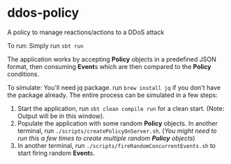 # ddos-policy

A policy to manage reactions/actions to a DDoS attack

To run: 
Simply run `sbt run`

The application works by accepting **Policy** objects in a predefined JSON format, then consuming **Event**s which are then compared to the **Policy** conditions.

To simulate:
You'll need jq package. run `brew install jq` if you don't have the package already.
The entire process can be simulated in a few steps:

1. Start the application, run `sbt clean compile run` for a clean start. (Note: Output will be in this window).
2. Populate the application with some random **Policy** objects. In another terminal, run `./scripts/createPolicyOnServer.sh`. (*You might need to run this a few times to create multiple random **Policy** objects*)
3. In another terminal, run `./scripts/fireRandomConcurrentEvents.sh` to start firing random **Event**s. 
